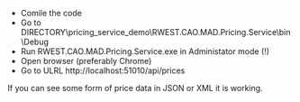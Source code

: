 + Comile the code
+ Go to DIRECTORY\pricing_service_demo\RWEST.CAO.MAD.Pricing.Service\bin\Debug 
+ Run RWEST.CAO.MAD.Pricing.Service.exe in Administator mode (!)
+ Open browser (preferably Chrome)
+ Go to ULRL http://localhost:51010/api/prices

If you can see some form of price data in JSON or XML it is working.